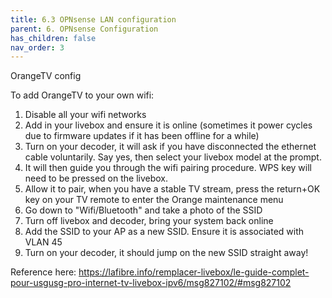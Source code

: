 ```yaml
---
title: 6.3 OPNsense LAN configuration
parent: 6. OPNsense Configuration
has_children: false
nav_order: 3
---
```




OrangeTV config

To add OrangeTV to your own wifi:
1. Disable all your wifi networks
2. Add in your livebox and ensure it is online (sometimes it power cycles due to firmware updates if it has been offline for a while)
3. Turn on your decoder, it will ask if you have disconnected the ethernet cable voluntarily. Say yes, then select your livebox model at the prompt.
4. It will then guide you through the wifi pairing procedure. WPS key will need to be pressed on the livebox.
5. Allow it to pair, when you have a stable TV stream, press the return+OK key on your TV remote to enter the Orange maintenance menu
6. Go down to "Wifi/Bluetooth" and take a photo of the SSID
7. Turn off livebox and decoder, bring your system back online
8. Add the SSID to your AP as a new SSID. Ensure it is associated with VLAN 45
9. Turn on your decoder, it should jump on the new SSID straight away!

Reference here: https://lafibre.info/remplacer-livebox/le-guide-complet-pour-usgusg-pro-internet-tv-livebox-ipv6/msg827102/#msg827102
